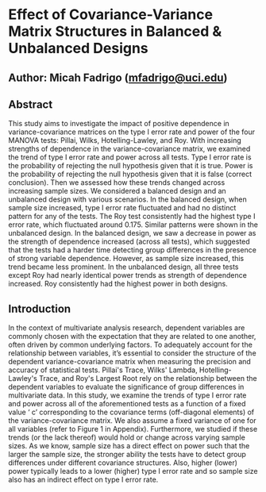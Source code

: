 # Effect of Covariance-Variance Matrix Structures in Balanced & Unbalanced Designs

## Author: Micah Fadrigo (mfadrigo@uci.edu)

## Abstract
This study aims to investigate the impact of positive dependence in variance-covariance
matrices on the type I error rate and power of the four MANOVA tests: Pillai, Wilks,
Hotelling-Lawley, and Roy. With increasing strengths of dependence in the variance-covariance
matrix, we examined the trend of type I error rate and power across all tests. Type I error rate is the probability of rejecting the null hypothesis given that it is true. Power is the probability of rejecting the null hypothesis given that it is false (correct conclusion). Then we assessed how these trends changed across increasing sample sizes. We considered a balanced design and
an unbalanced design with various scenarios. In the balanced design, when sample size
increased, type I error rate fluctuated and had no distinct pattern for any of the tests. The Roy test
consistently had the highest type I error rate, which fluctuated around 0.175. Similar patterns
were shown in the unbalanced design. In the balanced design, we saw a decrease in power as the
strength of dependence increased (across all tests), which suggested that the tests had a harder
time detecting group differences in the presence of strong variable dependence. However, as
sample size increased, this trend became less prominent. In the unbalanced design, all three tests
except Roy had nearly identical power trends as strength of dependence increased. Roy
consistently had the highest power in both designs.

## Introduction
In the context of multivariate analysis research, dependent variables are commonly
chosen with the expectation that they are related to one another, often driven by common
underlying factors. To adequately account for the relationship between variables, it’s essential to
consider the structure of the dependent variance-covariance matrix when measuring the precision
and accuracy of statistical tests. Pillai's Trace, Wilks' Lambda, Hotelling-Lawley's Trace, and
Roy's Largest Root rely on the relationship between the dependent variables to evaluate the
significance of group differences in multivariate data.
In this study, we examine the trends of type I error rate and power across all of the
aforementioned tests as a function of a fixed value ‘ c’ corresponding to the covariance terms
(off-diagonal elements) of the variance-covariance matrix. We also assume a fixed variance of
one for all variables (refer to Figure 1 in Appendix). Furthermore, we studied if these trends (or
the lack thereof) would hold or change across varying sample sizes. As we know, sample size has
a direct effect on power such that the larger the sample size, the stronger ability the tests have to
detect group differences under different covariance structures. Also, higher (lower) power
typically leads to a lower (higher) type I error rate and so sample size also has an indirect effect
on type I error rate.
